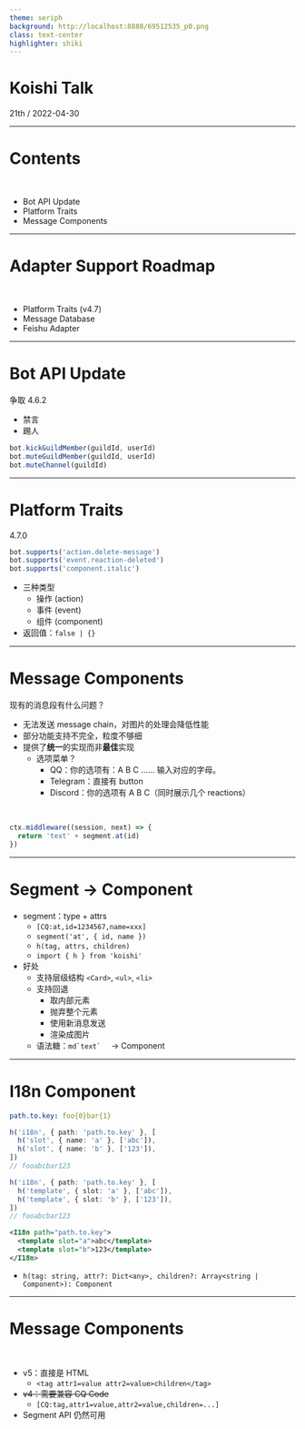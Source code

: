 ```yaml
---
theme: seriph
background: http://localhost:8888/69512535_p0.png
class: text-center
highlighter: shiki
---
```


# Koishi Talk

<div class="opacity-80">
21th / 2022-04-30
</div>

---

# Contents

<br>

- Bot API Update
- Platform Traits
- Message Components

---

# Adapter Support Roadmap

<br>

- Platform Traits (v4.7)
- Message Database
- Feishu Adapter

---

# Bot API Update

争取 4.6.2

- 禁言
- 踢人

```ts
bot.kickGuildMember(guildId, userId)
bot.muteGuildMember(guildId, userId)
bot.muteChannel(guildId)
```

---

# Platform Traits

4.7.0

```ts
bot.supports('action.delete-message')
bot.supports('event.reaction-deleted')
bot.supports('component.italic')
```

- 三种类型
  - 操作 (action)
  - 事件 (event)
  - 组件 (component)
- 返回值：`false | {}`

---

# Message Components

现有的消息段有什么问题？

- 无法发送 message chain，对图片的处理会降低性能
- 部分功能支持不完全，粒度不够细
- 提供了**统一**的实现而非**最佳**实现
  - 选项菜单？
    - QQ：你的选项有：A B C ……
      输入对应的字母。
    - Telegram：直接有 button
    - Discord：你的选项有 A B C（同时展示几个 reactions）

<br>

```ts
ctx.middleware((session, next) => {
  return 'text' + segment.at(id)
})
```

---

# Segment -> Component

- segment：type + attrs
  - `[CQ:at,id=1234567,name=xxx]`
  - `segment('at', { id, name })`
  - `h(tag, attrs, children)`
  - `import { h } from 'koishi'`
- 好处
  - 支持层级结构 `<Card>`, `<ul>`, `<li>`
  - 支持回退
    - 取内部元素
    - 抛弃整个元素
    - 使用新消息发送
    - 渲染成图片
  - 语法糖：``md`text`  `` -> Component

---

# I18n Component

```yaml
path.to.key: foo{0}bar{1}
```

```ts
h('i18n', { path: 'path.to.key' }, [
  h('slot', { name: 'a' }, ['abc']),
  h('slot', { name: 'b' }, ['123']),
])
// fooabcbar123
```

```ts
h('i18n', { path: 'path.to.key' }, [
  h('template', { slot: 'a' }, ['abc']),
  h('template', { slot: 'b' }, ['123']),
])
// fooabcbar123
```

```xml
<I18n path="path.to.key">
  <template slot="a">abc</template>
  <template slot="b">123</template>
</I18n>
```

- `h(tag: string, attr?: Dict<any>, children?: Array<string | Component>): Component`

---

# Message Components

<br>

- v5：直接是 HTML
  - `<tag attr1=value attr2=value>children</tag>`
- ~~v4：需要兼容 CQ Code~~
  - `[CQ:tag,attr1=value,attr2=value,children=...]`
- Segment API 仍然可用
